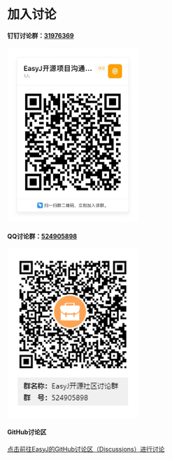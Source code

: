 # 加入讨论


#### 钉钉讨论群：[31976369](https://qr.dingtalk.com/action/joingroup?code=v1,k1,WwjCBOROUsqAiFRwO0UkfxTUfh8m05Jf5QgsGDMmZWk=&_dt_no_comment=1&origin=11)
<img src="img/DingDing_group_31976369.png" style="width: 300px"  alt="钉钉群二维码图片"/>


#### QQ讨论群：[524905898](https://jq.qq.com/?_wv=1027&k=jYnWIwdM)
<img src="./img/QQ_group_524905898.png" style="width: 300px"  alt="QQ群二维码图片"/>


#### GitHub讨论区
[点击前往EasyJ的GitHub讨论区（Discussions）进行讨论](https://github.com/easyj-projects/easyj/discussions)

